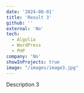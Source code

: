 ```yaml
---
date: '2024-08-01'
title: 'Result 3'
github: ''
external: 'No'
tech:
  - Algolia
  - WordPress
  - PHP
company: 'No'
showInProjects: true
image: "/images/image3.jpg"
---
```


Description 3
